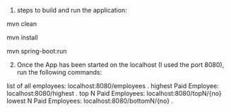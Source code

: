 1. steps to build and run the application:   

mvn clean  

mvn install  

mvn spring-boot:run  


2. Once the App has been started on the localhost (I used the port 8080), run the following commands:  

list of all employees: localhost:8080/employees . 
highest Paid Employee: localhost:8080/highest . 
top N Paid Employees: localhost:8080/topN/{no}  
lowest N Paid Employees: localhost:8080/bottomN/{no} .  
